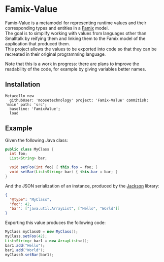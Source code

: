 # Famix-Value

Famix-Value is a metamodel for representing runtime values and their corresponding types and entities in a [Famix](https://github.com/moosetechnology/Famix) model.  
The goal is to simplify working with values from languages other than Smalltalk by reifying them and linking them to the Famix model of the application that produced them.  
This project allows the values to be exported into code so that they can be recreated in their original programming language.

Note that this is a work in progress: there are plans to improve the readability of the code, for example by giving variables better names.

## Installation

```st
Metacello new
  githubUser: 'moosetechnology' project: 'Famix-Value' commitish: 'main' path: 'src';
  baseline: 'FamixValue';
  load
```

## Example
Given the following Java class:
```java
public class MyClass {
  int foo;
  List<String> bar;

  void setFoo(int foo) { this.foo = foo; }
  void setBar(List<String> bar) { this.bar = bar; }
}
```

And the JSON serialization of an instance, produced by the [Jackson](https://github.com/FasterXML/jackson) library:
```json
{
  "@type": "MyClass",
  "foo": 42,
  "bar": ["java.util.ArrayList", ["Hello", "World"]]
}
```

Exporting this value produces the following code:
```java
MyClass myClass0 = new MyClass();
myClass.setFoo(42);
List<String> bar1 = new ArrayList<>();
bar1.add("Hello");
bar1.add("World");
myClass0.setBar(bar1);
```
